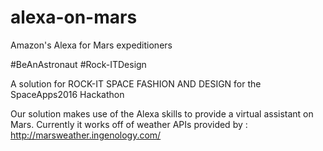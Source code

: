 # alexa-on-mars
Amazon's Alexa for Mars expeditioners

#BeAnAstronaut #Rock-ITDesign

A solution for ROCK-IT SPACE FASHION AND DESIGN for the SpaceApps2016 Hackathon

Our solution makes use of the Alexa skills to provide a virtual assistant on Mars. Currently it works off of weather APIs provided by : http://marsweather.ingenology.com/
